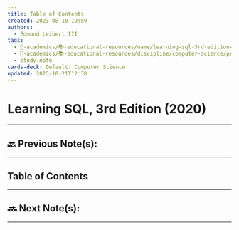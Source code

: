 ```yaml
---
title: Table of Contents
created: 2023-08-10 19:59
authors:
  - Edmund Leibert III
tags:
  - 🔴-academics/📚-educational-resources/name/learning-sql-3rd-edition-2020
  - 🔴-academics/📚-educational-resources/discipline/computer-science/programming-language/sql
  - study-note
cards-deck: Default::Computer Science
updated: 2023-10-21T12:38
---
```


# Learning SQL, 3rd Edition (2020)

---

## 🔙 Previous Note(s):

---

## Table of Contents

---

## 🔜 Next Note(s):

---
